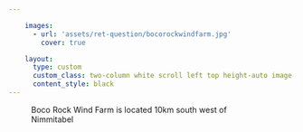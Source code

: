 ```yaml
---

    images:
      - url: 'assets/ret-question/bocorockwindfarm.jpg'
        cover: true

    layout:
      type: custom
      custom_class: two-column white scroll left top height-auto image-background
      content_style: black
---
```


<figure class="cover-area background" style="background-image: url({{ cover.url }})">
  <figcaption class="inset">Boco Rock Wind Farm is located 10km south west of Nimmitabel</figcaption>
  <a href="geo:-36.583000,149.140000?label=Boco Rock Wind Farm" class='show-map'></a>
</figure>
